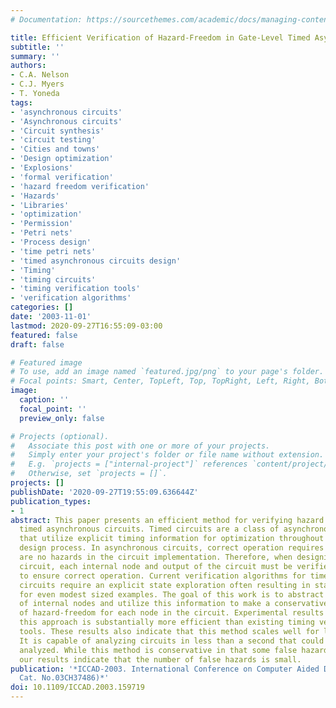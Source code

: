 ```yaml
---
# Documentation: https://sourcethemes.com/academic/docs/managing-content/

title: Efficient Verification of Hazard-Freedom in Gate-Level Timed Asynchronous Circuits
subtitle: ''
summary: ''
authors:
- C.A. Nelson
- C.J. Myers
- T. Yoneda
tags:
- 'asynchronous circuits'
- 'Asynchronous circuits'
- 'Circuit synthesis'
- 'circuit testing'
- 'Cities and towns'
- 'Design optimization'
- 'Explosions'
- 'formal verification'
- 'hazard freedom verification'
- 'Hazards'
- 'Libraries'
- 'optimization'
- 'Permission'
- 'Petri nets'
- 'Process design'
- 'time petri nets'
- 'timed asynchronous circuits design'
- 'Timing'
- 'timing circuits'
- 'timing verification tools'
- 'verification algorithms'
categories: []
date: '2003-11-01'
lastmod: 2020-09-27T16:55:09-03:00
featured: false
draft: false

# Featured image
# To use, add an image named `featured.jpg/png` to your page's folder.
# Focal points: Smart, Center, TopLeft, Top, TopRight, Left, Right, BottomLeft, Bottom, BottomRight.
image:
  caption: ''
  focal_point: ''
  preview_only: false

# Projects (optional).
#   Associate this post with one or more of your projects.
#   Simply enter your project's folder or file name without extension.
#   E.g. `projects = ["internal-project"]` references `content/project/deep-learning/index.md`.
#   Otherwise, set `projects = []`.
projects: []
publishDate: '2020-09-27T19:55:09.636644Z'
publication_types:
- 1
abstract: This paper presents an efficient method for verifying hazard freedom in
  timed asynchronous circuits. Timed circuits are a class of asynchronous circuits
  that utilize explicit timing information for optimization throughout the entire
  design process. In asynchronous circuits, correct operation requires that there
  are no hazards in the circuit implementation. Therefore, when designing an asynchronous
  circuit, each internal node and output of the circuit must be verified for hazard-freedom
  to ensure correct operation. Current verification algorithms for timed asynchronous
  circuits require an explicit state exploration often resulting in state explosion
  for even modest sized examples. The goal of this work is to abstract the behavior
  of internal nodes and utilize this information to make a conservative determination
  of hazard-freedom for each node in the circuit. Experimental results indicate that
  this approach is substantially more efficient than existing timing verification
  tools. These results also indicate that this method scales well for large examples.
  It is capable of analyzing circuits in less than a second that could not be previously
  analyzed. While this method is conservative in that some false hazards may be reported,
  our results indicate that the number of false hazards is small.
publication: '*ICCAD-2003. International Conference on Computer Aided Design (IEEE
  Cat. No.03CH37486)*'
doi: 10.1109/ICCAD.2003.159719
---
```

